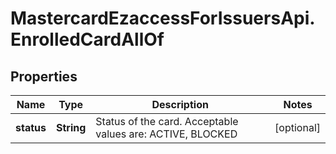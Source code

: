 # MastercardEzaccessForIssuersApi.EnrolledCardAllOf

## Properties

Name | Type | Description | Notes
------------ | ------------- | ------------- | -------------
**status** | **String** | Status of the card. Acceptable values are: ACTIVE, BLOCKED | [optional] 


